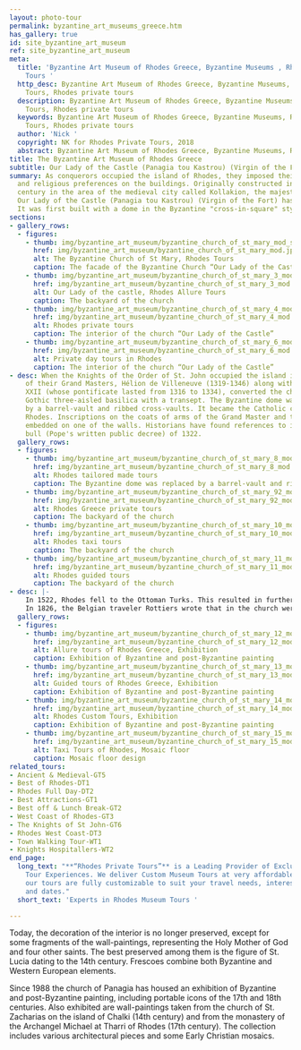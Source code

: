 ```yaml
---
layout: photo-tour
permalink: byzantine_art_museums_greece.htm
has_gallery: true
id: site_byzantine_art_museum
ref: site_byzantine_art_museum
meta:
  title: 'Byzantine Art Museum of Rhodes Greece, Byzantine Museums , Rhodes Museum
    Tours '
  http_desc: Byzantine Art Museum of Rhodes Greece, Byzantine Museums, Rhodes Museum
    Tours, Rhodes private tours
  description: Byzantine Art Museum of Rhodes Greece, Byzantine Museums, Rhodes Museum
    Tours, Rhodes private tours
  keywords: Byzantine Art Museum of Rhodes Greece, Byzantine Museums, Rhodes Museum
    Tours, Rhodes private tours
  author: 'Nick '
  copyright: NK for Rhodes Private Tours, 2018
  abstract: Byzantine Art Museum of Rhodes Greece, Byzantine Museums, Rhodes Art Tours
title: The Byzantine Art Museum of Rhodes Greece
subtitle: Our Lady of the Castle (Panagia tou Kastrou) (Virgin of the Fort)
summary: As conquerors occupied the island of Rhodes, they imposed their architectural
  and religious preferences on the buildings. Originally constructed in the late 11th
  century in the area of the medieval city called Kollakion, the majestic church called
  Our Lady of the Castle (Panagia tou Kastrou) (Virgin of the Fort) has had many reincarnations.
  It was first built with a dome in the Byzantine "cross-in-square" style of architecture.
sections:
- gallery_rows:
  - figures:
    - thumb: img/byzantine_art_museum/byzantine_church_of_st_mary_mod_small.jpg
      href: img/byzantine_art_museum/byzantine_church_of_st_mary_mod.jpg
      alt: The Byzantine Church of St Mary, Rhodes Tours
      caption: The facade of the Byzantine Church “Our Lady of the Castle”
    - thumb: img/byzantine_art_museum/byzantine_church_of_st_mary_3_mod_small.jpg
      href: img/byzantine_art_museum/byzantine_church_of_st_mary_3_mod.jpg
      alt: Our Lady of the castle, Rhodes Allure Tours
      caption: The backyard of the church
    - thumb: img/byzantine_art_museum/byzantine_church_of_st_mary_4_mod_small.png
      href: img/byzantine_art_museum/byzantine_church_of_st_mary_4_mod.jpg
      alt: Rhodes private tours
      caption: The interior of the church “Our Lady of the Castle”
    - thumb: img/byzantine_art_museum/byzantine_church_of_st_mary_6_mod_small.png
      href: img/byzantine_art_museum/byzantine_church_of_st_mary_6_mod.jpg
      alt: Private day tours in Rhodes
      caption: The interior of the church “Our Lady of the Castle”
- desc: When the Knights of the Order of St. John occupied the island in 1309, one
    of their Grand Masters, Hélion de Villeneuve (1319-1346) along with Pope John
    XXII (whose pontificate lasted from 1316 to 1334), converted the church into a
    Gothic three-aisled basilica with a transept. The Byzantine dome was replaced
    by a barrel-vault and ribbed cross-vaults. It became the Catholic cathedral of
    Rhodes. Inscriptions on the coats of arms of the Grand Master and the Pope are
    embedded on one of the walls. Historians have found references to it in a Papal
    bull (Pope's written public decree) of 1322.
  gallery_rows:
  - figures:
    - thumb: img/byzantine_art_museum/byzantine_church_of_st_mary_8_mod_small.jpg
      href: img/byzantine_art_museum/byzantine_church_of_st_mary_8_mod.jpg
      alt: Rhodes tailored made tours
      caption: The Byzantine dome was replaced by a barrel-vault and ribbed cross-vaults.
    - thumb: img/byzantine_art_museum/byzantine_church_of_st_mary_92_mod_small.jpg
      href: img/byzantine_art_museum/byzantine_church_of_st_mary_92_mod.jpg
      alt: Rhodes Greece private tours
      caption: The backyard of the church
    - thumb: img/byzantine_art_museum/byzantine_church_of_st_mary_10_mod_small.jpg
      href: img/byzantine_art_museum/byzantine_church_of_st_mary_10_mod.jpg
      alt: Rhodes taxi tours
      caption: The backyard of the church
    - thumb: img/byzantine_art_museum/byzantine_church_of_st_mary_11_mod_small.jpg
      href: img/byzantine_art_museum/byzantine_church_of_st_mary_11_mod.jpg
      alt: Rhodes guided tours
      caption: The backyard of the church
- desc: |-
    In 1522, Rhodes fell to the Ottoman Turks. This resulted in further changes to the church. The Turks whitewashed the interior walls, destroying the wall paintings, and added a minaret and a mihrab (recess for prayer). The building then functioned as a mosque, called the Ederum or Kadouri Tzami. The additions of the Ottoman era were carefully removed during the Italian occupation (1912-1947). The building has been subsequently conserved by the Greek Archaeological Service.
    In 1826, the Belgian traveler Rottiers wrote that in the church were many tombstones of Catholic residents of the city of Rhodes and foreigners who died there, and that the sanctuary had stained-glass windows, which he copied down before they were destroyed.
  gallery_rows:
  - figures:
    - thumb: img/byzantine_art_museum/byzantine_church_of_st_mary_12_mod_small.jpg
      href: img/byzantine_art_museum/byzantine_church_of_st_mary_12_mod.jpg
      alt: Allure tours of Rhodes Greece, Exhibition
      caption: Exhibition of Byzantine and post-Byzantine painting
    - thumb: img/byzantine_art_museum/byzantine_church_of_st_mary_13_mod_small.jpg
      href: img/byzantine_art_museum/byzantine_church_of_st_mary_13_mod.jpg
      alt: Guided tours of Rhodes Greece, Exhibition
      caption: Exhibition of Byzantine and post-Byzantine painting
    - thumb: img/byzantine_art_museum/byzantine_church_of_st_mary_14_mod_small.jpg
      href: img/byzantine_art_museum/byzantine_church_of_st_mary_14_mod.jpg
      alt: Rhodes Custom Tours, Exhibition
      caption: Exhibition of Byzantine and post-Byzantine painting
    - thumb: img/byzantine_art_museum/byzantine_church_of_st_mary_15_mod_small.jpg
      href: img/byzantine_art_museum/byzantine_church_of_st_mary_15_mod.jpg
      alt: Taxi Tours of Rhodes, Mosaic floor
      caption: Mosaic floor design
related_tours:
- Ancient & Medieval-GT5
- Best of Rhodes-DT1
- Rhodes Full Day-DT2
- Best Attractions-GT1
- Best off & Lunch Break-GT2
- West Coast of Rhodes-GT3
- The Knights of St John-GT6
- Rhodes West Coast-DT3
- Town Walking Tour-WT1
- Knights Hospitallers-WT2
end_page:
  long_text: "**“Rhodes Private Tours”** is a Leading Provider of Exclusive and Personalized
    Tour Experiences. We deliver Custom Museum Tours at very affordable rates. All
    our tours are fully customizable to suit your travel needs, interests, schedules,
    and dates."
  short_text: 'Experts in Rhodes Museum Tours '

---
```

Today, the decoration of the interior is no longer preserved, except for some fragments of the wall-paintings, representing the Holy Mother of God and four other saints. The best preserved among them is the figure of St. Lucia dating to the 14th century. Frescoes combine both Byzantine and Western European elements.

Since 1988 the church of Panagia has housed an exhibition of Byzantine and post-Byzantine painting, including portable icons of the 17th and 18th centuries. Also exhibited are wall-paintings taken from the church of St. Zacharias on the island of Chalki (14th century) and from the monastery of the Archangel Michael at Tharri of Rhodes (17th century). The collection includes various architectural pieces and some Early Christian mosaics.